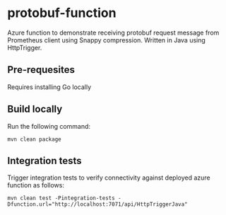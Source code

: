 # protobuf-function

Azure function to demonstrate receiving protobuf request message from Prometheus client using Snappy compression.
Written in Java using HttpTrigger.

## Pre-requesites

Requires installing Go locally

## Build locally

Run the following command:

```
mvn clean package
```

## Integration tests

Trigger integration tests to verify connectivity against deployed azure function as follows:

```
mvn clean test -Pintegration-tests -Dfunction.url="http://localhost:7071/api/HttpTriggerJava"
```